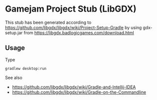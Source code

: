 Gamejam Project Stub (LibGDX)
==============================

This stub has been generated according to https://github.com/libgdx/libgdx/wiki/Project-Setup-Gradle by using gdx-setup.jar from https://libgdx.badlogicgames.com/download.html

Usage
-----
Type

	gradlew desktop:run


See also

* https://github.com/libgdx/libgdx/wiki/Gradle-and-Intellij-IDEA
* https://github.com/libgdx/libgdx/wiki/Gradle-on-the-Commandline